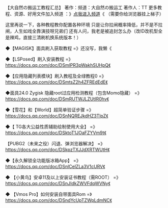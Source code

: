  【大自然の搬运工教程汇总】
 著作：频道：大自然の搬运工   著作人：TT
更多教程、资源、好用文件加入频道 ：》[点我进入频道](https://t.me/banyun12138)《  （需要你给浏览器挂上梯子）

这里再说一下，各种教程教你配置各种环境
只是让你拉闸概率降低，并不是不拉闸，人生如戏全靠演技呀兄弟们
还有人问，我老是被追封怎么办（改ID改机型全是辣鸡，直接三清刷机换系统版本！）

◆【MAGISK】面具刷入获取教程
=》还没写，我懒《

◆【LSPosed】刷入安装教程
=》https://docs.qq.com/doc/DSmlPR3pWakhSUHpQ《  

◆【应用隐藏列表模块】刷入教程及全绿教程0
=》https://docs.qq.com/doc/DSmtsZ2h4ZFREdEdE《

◆面具24.0 Zygisk 隐藏root过应用检测教程（包含Momo隐藏）
=》https://docs.qq.com/doc/DSmRUTWJLZUtIR0hv《

◆【雪花】和【World】超简单验证步骤
=》https://docs.qq.com/doc/DSnNQREJkdHZ3TlpZ《

◆【 TG各大公益性质辅助绘制使用大全】
=》https://docs.qq.com/doc/DSktoT1JOaFZYVm9t《

【PUBG2（未来之役）闪退、弹浏览器解决】
=》https://docs.qq.com/doc/DSkpzTXJJdXRTWUtH《

◆【永久解锁全功能版冰箱App】
=》https://docs.qq.com/doc/DSnlCelZLa3V1cURV《

◆ 【小黄鸟】安卓11及以上安装证书教程（需ROOT）
=》https://docs.qq.com/doc/DSnJIdkZWVFdqWVNy《

◆ 【Vmos Pro】如何安装自带面具Rom
=》https://docs.qq.com/doc/DSndYcUpTZWpLdmNC《


